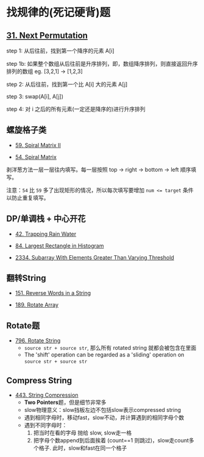 # 找规律的(死记硬背)题

## [31. Next Permutation](https://leetcode.com/problems/next-permutation/)
step 1: 从后往前，找到第一个降序的元素 A[i]

step 1b: 如果整个数组从后往前是升序排列，即，数组降序排列，则直接返回升序排列的数组 eg. [3,2,1] -> [1,2,3]

step 2: 从后往前，找到第一个比 A[i] 大的元素 A[j]

step 3: swap(A[i], A[j])

step 4: 对 i 之后的所有元素(一定还是降序的)进行升序排列

## 螺旋格子类
* [59. Spiral Matrix II](https://leetcode.com/problems/spiral-matrix-ii/)

* [54. Spiral Matrix](https://leetcode.com/problems/spiral-matrix/)

 剥洋葱方法一层一层往内填写。每一层按照 top -> right -> bottom -> left 顺序填写。

 注意：`54` 比 `59` 多了出现矩形的情况，所以每次填写要增加 `num <= target` 条件以防止重复填写。

 ## DP/单调栈 + 中心开花
 * [42. Trapping Rain Water](https://leetcode.com/problems/trapping-rain-water/)
 
 * [84. Largest Rectangle in Histogram](https://leetcode.com/problems/largest-rectangle-in-histogram/)

 * [2334. Subarray With Elements Greater Than Varying Threshold](https://leetcode.com/problems/subarray-with-elements-greater-than-varying-threshold/)

 ## 翻转String
 * [151. Reverse Words in a String](https://leetcode.com/problems/reverse-words-in-a-string/)

 * [189. Rotate Array](https://leetcode.com/problems/rotate-array/)

## Rotate题
 * [796. Rotate String](https://leetcode.com/problems/rotate-string/)
    * `source str + source str`, 那么所有 rotated string 就都会被包含在里面
    * The 'shift' operation can be regarded as a 'sliding' operation on `source str + source str`

## Compress String
* [443. String Compression](https://leetcode.com/problems/string-compression/)
   * **Two Pointers**题，但是细节非常多
   * slow物理意义：slow挡板左边不包括slow表示compressed string
   * 遇到相同字母时，移动fast，slow不动，并计算遇到的相同字母个数
   * 遇到不同字母时：
      1. 把当时在看的字母 抛给 slow, slow走一格
      2. 把字母个数append到后面挨着 (count==1 则跳过)，slow走count多个格子. 此时，slow和fast在同一个格子